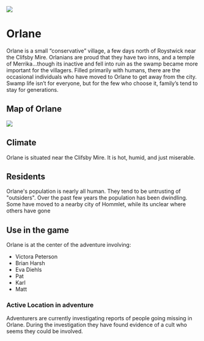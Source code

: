 ![](../images/orlane.png)

# Orlane
Orlane is a small  “conservative” village, a few days north of Roystwick near the Clifsby Mire.  Orlanians are proud that they have two inns, and a temple of Merrika...though its inactive and fell into ruin as the swamp became more important for the villagers.  Filled primarily with humans, there are the occasional individuals who have moved to Orlane to get away from the city.  Swamp life isn’t for everyone, but for the few who choose it, family’s tend to stay for generations.

## Map of Orlane
![](http://squaremans.com/MapAfter.gif)

## Climate
Orlane is situated near the Clifsby Mire.  It is hot, humid, and just miserable.

## Residents
Orlane's population is nearly all human.  They tend to be untrusting of "outsiders".  Over the past few years the population has been dwindling.  Some have moved to a nearby city of Hommlet, while its unclear where others have gone

## Use in the game
Orlane is at the center of the adventure involving:
* Victora Peterson
* Brian Harsh
* Eva Diehls
* Pat
* Karl
* Matt

### Active Location in adventure
Adventurers are currently investigating reports of people going missing in Orlane.  During the investigation they have found evidence of a cult who seems they could be involved.
